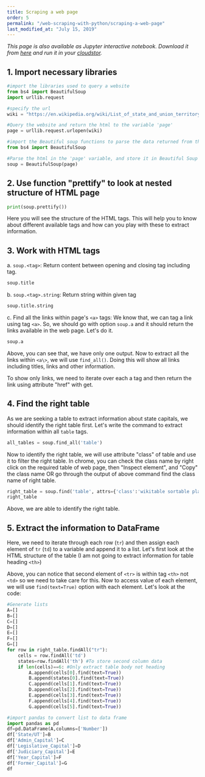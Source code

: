 ```yaml
---
title: Scraping a web page
order: 5
permalink: "/web-scraping-with-python/scraping-a-web-page"
last_modified_at: "July 15, 2019"
---
```


*This page is also available as Jupyter interactive notebook. Download it from [here](https://code.research.uts.edu.au/143852/code-as-literacy-jupyter-notebooks/blob/master/web-scraping-with-python/beautifulsoup-03-scraping-a-web-page.ipynb) and run it in your [cloudstor](/getting-started/jupyter-notebook).* 


## 1. Import necessary libraries


```python
#import the libraries used to query a website
from bs4 import BeautifulSoup
import urllib.request

#specify the url
wiki = "https://en.wikipedia.org/wiki/List_of_state_and_union_territory_capitals_in_India"

#Query the website and return the html to the variable 'page'
page = urllib.request.urlopen(wiki)

#import the Beautiful soup functions to parse the data returned from the website
from bs4 import BeautifulSoup

#Parse the html in the 'page' variable, and store it in Beautiful Soup format
soup = BeautifulSoup(page)
```

## 2. Use function "prettify" to look at nested structure of HTML page


```python
print(soup.prettify())
```

Here you will see the structure of the HTML tags. This will help you to know about different available tags and how can you play with these to extract information.

## 3.  Work with HTML tags

a. `soup.<tag>`: Return content between opening and closing tag including tag.


```python
soup.title
```

b. `soup.<tag>.string`: Return string within given tag


```python
soup.title.string
```

c. Find all the links within page's `<a>` tags: We know that, we can tag a link using tag `<a>`. So, we should go with option `soup.a` and it should return the links available in the web page. Let's do it.


```python
soup.a
```

Above, you can see that, we have only one output. Now to extract all the links within `<a\>`, we will use `find_all()`. Doing this will show all links including titles, links and other information.

To show only links, we need to iterate over each a tag and then return the link using attribute "href" with get.

## 4. Find the right table

As we are seeking a table to extract information about state capitals, we should identify the right table first. Let's write the command to extract information within all `table` tags.


```python
all_tables = soup.find_all('table')
```

Now to identify the right table, we will use attribute "class" of table and use it to filter the right table. In chrome, you can check the class name by right click on the required table of web page, then "Inspect element", and "Copy" the class name OR go through the output of above command find the class name of right table.


```python
right_table = soup.find('table', attrs={'class':'wikitable sortable plainrowheaders'})
right_table
```

Above, we are able to identify the right table.

## 5. Extract the information to DataFrame

Here, we need to iterate through each row (`tr`) and then assign each element of `tr` (`td`) to a variable and append it to a list. Let's first look at the HTML structure of the table (I am not going to extract information for table heading `<th>`)

Above, you can notice that second element of `<tr>` is within tag `<th>` not `<td>` so we need to take care for this. Now to access value of each element, we will use `find(text=True)` option with each element.  Let's look at the code:


```python
#Generate lists
A=[]
B=[]
C=[]
D=[]
E=[]
F=[]
G=[]
for row in right_table.findAll("tr"):
    cells = row.findAll('td')
    states=row.findAll('th') #To store second column data
    if len(cells)==6: #Only extract table body not heading
        A.append(cells[0].find(text=True))
        B.append(states[0].find(text=True))
        C.append(cells[1].find(text=True))
        D.append(cells[2].find(text=True))
        E.append(cells[3].find(text=True))
        F.append(cells[4].find(text=True))
        G.append(cells[5].find(text=True))

#import pandas to convert list to data frame
import pandas as pd
df=pd.DataFrame(A,columns=['Number'])
df['State/UT']=B
df['Admin_Capital']=C
df['Legislative_Capital']=D
df['Judiciary_Capital']=E
df['Year_Capital']=F
df['Former_Capital']=G
df
```
